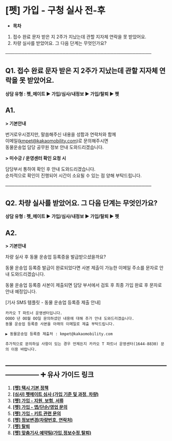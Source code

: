 # [펫] 가입 - 구청 실사 전-후

* **목차**

1. 접수 완료 문자 받은 지 2주가 지났는데 관할 지자체 연락을 못 받았어요.
2. 차량 실사를 받았어요. 그 다음 단계는 무엇인가요?

──────────────────────────────────────────────

**Q1.**  **접수 완료 문자 받은 지 2주가 지났는데 관할 지자체 연락을 못 받았어요.**
------------------------------------------------------

**상담 유형 : **펫\_메이트** ▶ 가입/심사/내정보 ▶ 가입/탈퇴 ▶ 펫**

**A1.**
-------

**> 기본안내**

번거로우시겠지만, 말씀해주신 내용을 성함과 연락처와 함께   
이메일(kmpet@kakaomobility.com)로 문의해주시면   
동물운송업 담당 공무원 정보 안내 도와드리겠습니다.

**> 미수긍 / 운영센터 확인 요청 시**

담당부서 통하여 확인 후 안내 도와드리겠습니다.  
순차적으로 확인이 진행되어 시간이 소요될 수 있는 점 양해 부탁드립니다.

──────────────────────────────────────────────

**Q2. 차량 실사를 받았어요. 그 다음 단계는 무엇인가요?**
------------------------------------

**상담 유형 : **펫\_메이트** ▶ 가입/심사/내정보 ▶ 가입/탈퇴 ▶ 펫**

**A2.**
-------

**> 기본안내**

차량 실사 후 동물 운송업 등록증을 발급받으셨을까요?

동물 운송업 등록증 발급이 완료되었다면 사본 제출이 가능한 이메일 주소를 문자로 안내 도와드리겠습니다.

동물 운송업 등록증 사본이 제출되면 담당 부서에서 검토 후 최종 가입 완료 후 문자로 안내 예정입니다.

[기사 SMS 템플릿 - 동물 운송업 등록증 제출 안내]

```
카카오 T 파트너 운영센터입니다.   
OOOO 년 OO월 OO일 문의하셨던 내용에 대해 추가 안내 도와드리겠습니다.   
동물 운송업 등록증 사본을 아래의 이메일로 제출 부탁드립니다.  
  
▶ 동물운송업 등록증 제출처 : kmpet@kakaomobility.com  
  
추가적으로 문의하실 사항이 있는 경우 언제든지 카카오 T 파트너 운영센터(1644-8830) 문의 이용 바랍니다.
```

**―****―****―****―****―****―****―****―****―****―****―****―****―****―****―****―****―****―****―****―****―****―****―****―****―****―****―****―****―** **➕ 유사 가이드 링크**
-----------------------------------------------------------------------------------------------------------------------------------------------------------------

1. **[[펫] 택시 기본 정책](https://kakaomobilitysupport.zendesk.com/hc/ko/articles/29607527301657--%ED%8E%AB-%ED%83%9D%EC%8B%9C-%EA%B8%B0%EB%B3%B8-%EC%A0%95%EC%B1%85)**
2. **[[심사] 펫메이트 심사 (가입 기준 및 과정, 차량)](https://kakaomobilitysupport.zendesk.com/hc/ko/articles/29844305295513--%EC%8B%AC%EC%82%AC-%ED%8E%AB%EB%A9%94%EC%9D%B4%ED%8A%B8-%EC%8B%AC%EC%82%AC-%EA%B0%80%EC%9E%85-%EA%B8%B0%EC%A4%80-%EB%B0%8F-%EA%B3%BC%EC%A0%95-%EC%B0%A8%EB%9F%89)**
3. **[[펫] 가입 - 지원, 보험, 서류](https://kakaomobilitysupport.zendesk.com/hc/ko/articles/29867535015065)**
4. **[[펫] 가입 - 앱/단순/영업 문의](https://kakaomobilitysupport.zendesk.com/hc/ko/articles/30069605023257)**
5. **[[펫] 가입 - 키트 관련 문의](https://kakaomobilitysupport.zendesk.com/hc/ko/articles/30069452508697)**
6. **[[펫] 정보변경(차량번호, 연락처)](https://kakaomobilitysupport.zendesk.com/hc/ko/articles/30044202178329)**
7. **[[펫] 탈퇴](https://kakaomobilitysupport.zendesk.com/hc/ko/articles/30044237742489)**
8. **[[펫] 맞춤기사,예약팀(가입,정보수정,탈퇴)](https://kakaomobilitysupport.zendesk.com/hc/ko/articles/29866932622617)**